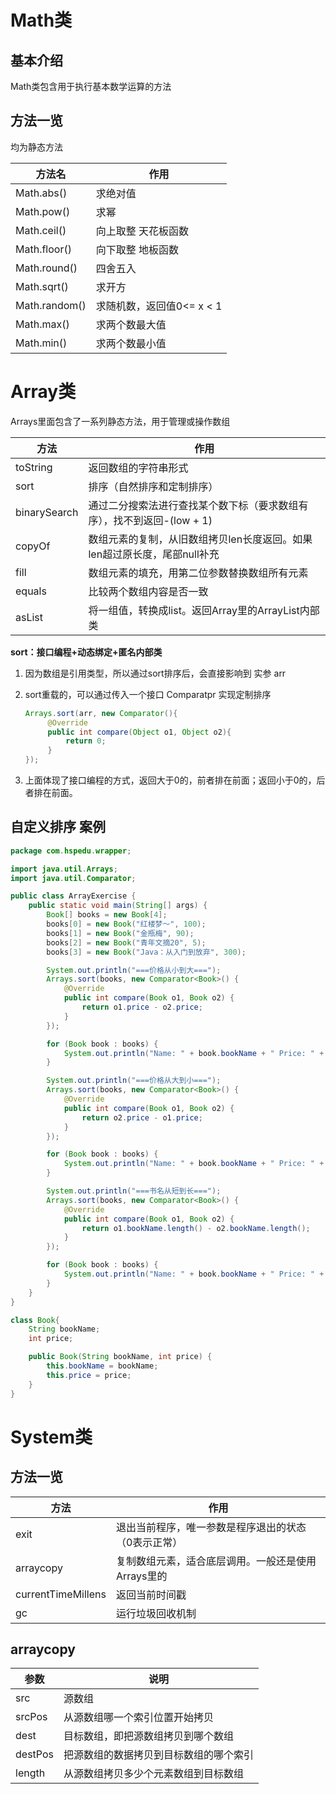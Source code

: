 # Math类

## 基本介绍

Math类包含用于执行基本数学运算的方法



## 方法一览

均为静态方法

| 方法名        | 作用                      |
| ------------- | ------------------------- |
| Math.abs()    | 求绝对值                  |
| Math.pow()    | 求幂                      |
| Math.ceil()   | 向上取整 天花板函数       |
| Math.floor()  | 向下取整 地板函数         |
| Math.round()  | 四舍五入                  |
| Math.sqrt()   | 求开方                    |
| Math.random() | 求随机数，返回值0<= x < 1 |
| Math.max()    | 求两个数最大值            |
| Math.min()    | 求两个数最小值            |



# Array类

Arrays里面包含了一系列静态方法，用于管理或操作数组

| 方法         | 作用                                                         |
| ------------ | ------------------------------------------------------------ |
| toString     | 返回数组的字符串形式                                         |
| sort         | 排序（自然排序和定制排序）                                   |
| binarySearch | 通过二分搜索法进行查找某个数下标（要求数组有序），找不到返回-(low + 1) |
| copyOf       | 数组元素的复制，从旧数组拷贝len长度返回。如果len超过原长度，尾部null补充 |
| fill         | 数组元素的填充，用第二位参数替换数组所有元素                 |
| equals       | 比较两个数组内容是否一致                                     |
| asList       | 将一组值，转换成list。返回Array里的ArrayList内部类           |

**sort：接口编程+动态绑定+匿名内部类**

1. 因为数组是引用类型，所以通过sort排序后，会直接影响到 实参 arr

2. sort重载的，可以通过传入一个接口 Comparatpr 实现定制排序

   ```JAVA
   Arrays.sort(arr, new Comparator(){
   		@Override
   		public int compare(Object o1, Object o2){
   			return 0;
   		}
   });
   ```

3. 上面体现了接口编程的方式，返回大于0的，前者排在前面；返回小于0的，后者排在前面。

 

## 自定义排序 案例

```JAVA
package com.hspedu.wrapper;

import java.util.Arrays;
import java.util.Comparator;

public class ArrayExercise {
    public static void main(String[] args) {
        Book[] books = new Book[4];
        books[0] = new Book("红楼梦～", 100);
        books[1] = new Book("金瓶梅", 90);
        books[2] = new Book("青年文摘20", 5);
        books[3] = new Book("Java：从入门到放弃", 300);

        System.out.println("===价格从小到大===");
        Arrays.sort(books, new Comparator<Book>() {
            @Override
            public int compare(Book o1, Book o2) {
                return o1.price - o2.price;
            }
        });

        for (Book book : books) {
            System.out.println("Name: " + book.bookName + " Price: " + book.price);
        }

        System.out.println("===价格从大到小===");
        Arrays.sort(books, new Comparator<Book>() {
            @Override
            public int compare(Book o1, Book o2) {
                return o2.price - o1.price;
            }
        });

        for (Book book : books) {
            System.out.println("Name: " + book.bookName + " Price: " + book.price);
        }

        System.out.println("===书名从短到长===");
        Arrays.sort(books, new Comparator<Book>() {
            @Override
            public int compare(Book o1, Book o2) {
                return o1.bookName.length() - o2.bookName.length();
            }
        });

        for (Book book : books) {
            System.out.println("Name: " + book.bookName + " Price: " + book.price);
        }
    }
}

class Book{
    String bookName;
    int price;

    public Book(String bookName, int price) {
        this.bookName = bookName;
        this.price = price;
    }
}
```



# System类

## 方法一览

| 方法               | 作用                                                |
| ------------------ | --------------------------------------------------- |
| exit               | 退出当前程序，唯一参数是程序退出的状态（0表示正常） |
| arraycopy          | 复制数组元素，适合底层调用。一般还是使用Arrays里的  |
| currentTimeMillens | 返回当前时间戳                                      |
| gc                 | 运行垃圾回收机制                                    |



## arraycopy

| 参数    | 说明                                   |
| ------- | -------------------------------------- |
| src     | 源数组                                 |
| srcPos  | 从源数组哪一个索引位置开始拷贝         |
| dest    | 目标数组，即把源数组拷贝到哪个数组     |
| destPos | 把源数组的数据拷贝到目标数组的哪个索引 |
| length  | 从源数组拷贝多少个元素数组到目标数组   |

